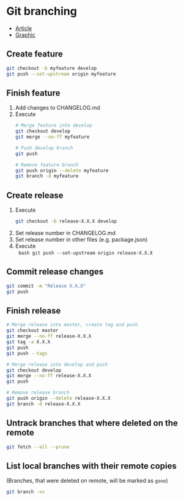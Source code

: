 # Git branching
* [Article](http://nvie.com/posts/a-successful-git-branching-model/)
* [Graphic](http://nvie.com/files/Git-branching-model.pdf)

## Create feature
```bash
git checkout -b myfeature develop
git push --set-upstream origin myfeature
```

## Finish feature
1. Add changes to CHANGELOG.md
2. Execute
   ```bash
   # Merge feature into develop
   git checkout develop
   git merge --no-ff myfeature
   
   # Push develop branch
   git push
   
   # Remove feature branch
   git push origin --delete myfeature
   git branch -d myfeature
   ```

## Create release
1. Execute  
   ```bash
   git checkout -b release-X.X.X develop
   ```
2. Set release number in CHANGELOG.md
3. Set release number in other files (e.g. package.json)
4. Execute  
   ```bash
   git push --set-upstream origin release-X.X.X
   ```

## Commit release changes
```bash
git commit -m "Release X.X.X"
git push
```

## Finish release
```bash
# Merge release into master, create tag and push
git checkout master
git merge --no-ff release-X.X.X
git tag -a X.X.X
git push
git push --tags

# Merge release into develop and push
git checkout develop
git merge --no-ff release-X.X.X
git push

# Remove release branch
git push origin --delete release-X.X.X
git branch -d release-X.X.X
```

## Untrack branches that where deleted on the remote
```bash
git fetch --all --prune
```

## List local branches with their remote copies
(Branches, that were deleted on remote, will be marked as `gone`)
```bash
git branch -vv
```
